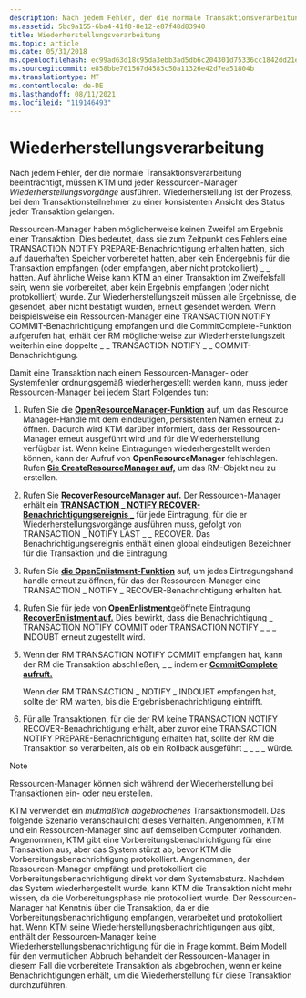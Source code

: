```yaml
---
description: Nach jedem Fehler, der die normale Transaktionsverarbeitung beeinträchtigt, müssen KTM und jeder Ressourcen-Manager Wiederherstellungsvorgänge ausführen. Wiederherstellung ist der Prozess, bei dem Transaktionsteilnehmer eine konsistente Ansicht des jeweiligen Transaktionszustands erhalten.
ms.assetid: 5bc9a155-6ba4-41f8-8e12-e87f48d83940
title: Wiederherstellungsverarbeitung
ms.topic: article
ms.date: 05/31/2018
ms.openlocfilehash: ec99ad63d18c95da3ebb3ad5db6c204301d75336cc1842dd21e1edf79f5f9a38
ms.sourcegitcommit: e858bbe701567d4583c50a11326e42d7ea51804b
ms.translationtype: MT
ms.contentlocale: de-DE
ms.lasthandoff: 08/11/2021
ms.locfileid: "119146493"
---
```

# <a name="recovery-processing"></a>Wiederherstellungsverarbeitung

Nach jedem Fehler, der die normale Transaktionsverarbeitung beeinträchtigt, müssen KTM und jeder Ressourcen-Manager *Wiederherstellungsvorgänge* ausführen. Wiederherstellung ist der Prozess, bei dem Transaktionsteilnehmer zu einer konsistenten Ansicht des Status jeder Transaktion gelangen.

Ressourcen-Manager  haben möglicherweise keinen Zweifel am Ergebnis einer Transaktion. Dies bedeutet, dass sie zum Zeitpunkt des Fehlers eine TRANSACTION NOTIFY PREPARE-Benachrichtigung erhalten hatten, sich auf dauerhaften Speicher vorbereitet hatten, aber kein Endergebnis für die Transaktion empfangen (oder empfangen, aber nicht protokolliert) \_ \_ hatten. Auf ähnliche Weise kann KTM an einer Transaktion im Zweifelsfall sein, wenn sie vorbereitet, aber kein Ergebnis empfangen (oder nicht protokolliert) wurde. Zur Wiederherstellungszeit müssen alle Ergebnisse, die gesendet, aber nicht bestätigt wurden, erneut gesendet werden. Wenn beispielsweise ein Ressourcen-Manager eine TRANSACTION NOTIFY COMMIT-Benachrichtigung empfangen und die CommitComplete-Funktion aufgerufen hat, erhält der RM möglicherweise zur Wiederherstellungszeit weiterhin eine doppelte \_ \_ TRANSACTION NOTIFY [](/windows/desktop/api/Ktmw32/nf-ktmw32-commitcomplete) \_ \_ COMMIT-Benachrichtigung.

Damit eine Transaktion nach einem Ressourcen-Manager- oder Systemfehler ordnungsgemäß wiederhergestellt werden kann, muss jeder Ressourcen-Manager bei jedem Start Folgendes tun:

1.  Rufen Sie die [**OpenResourceManager-Funktion**](/windows/desktop/api/Ktmw32/nf-ktmw32-openresourcemanager) auf, um das Resource Manager-Handle mit dem eindeutigen, persistenten Namen erneut zu öffnen. Dadurch wird KTM darüber informiert, dass der Ressourcen-Manager erneut ausgeführt wird und für die Wiederherstellung verfügbar ist. Wenn keine Eintragungen wiederhergestellt werden können, kann der Aufruf von **OpenResourceManager** fehlschlagen. Rufen [**Sie CreateResourceManager auf,**](/windows/desktop/api/Ktmw32/nf-ktmw32-createresourcemanager) um das RM-Objekt neu zu erstellen.
2.  Rufen Sie [**RecoverResourceManager auf.**](/windows/desktop/api/Ktmw32/nf-ktmw32-recoverresourcemanager) Der Ressourcen-Manager erhält ein [**TRANSACTION \_ NOTIFY RECOVER-Benachrichtigungsereignis \_**](notification-mask.md) für jede Eintragung, für die er Wiederherstellungsvorgänge ausführen muss, gefolgt von TRANSACTION \_ NOTIFY LAST \_ \_ RECOVER. Das Benachrichtigungsereignis enthält einen global eindeutigen Bezeichner für die Transaktion und die Eintragung.
3.  Rufen Sie [**die OpenEnlistment-Funktion**](/windows/desktop/api/Ktmw32/nf-ktmw32-openenlistment) auf, um jedes Eintragungshand handle erneut zu öffnen, für das der Ressourcen-Manager eine TRANSACTION \_ NOTIFY \_ RECOVER-Benachrichtigung erhalten hat.
4.  Rufen Sie für jede von [**OpenEnlistment**](/windows/desktop/api/Ktmw32/nf-ktmw32-openenlistment)geöffnete Eintragung [**RecoverEnlistment auf.**](/windows/desktop/api/Ktmw32/nf-ktmw32-recoverenlistment) Dies bewirkt, dass die Benachrichtigung \_ TRANSACTION NOTIFY COMMIT oder TRANSACTION NOTIFY \_ \_ \_ INDOUBT erneut zugestellt wird.
5.  Wenn der RM TRANSACTION NOTIFY COMMIT empfangen hat, kann der RM die Transaktion abschließen, \_ \_ indem er [**CommitComplete aufruft.**](/windows/desktop/api/Ktmw32/nf-ktmw32-commitcomplete)

    Wenn der RM TRANSACTION \_ NOTIFY \_ INDOUBT empfangen hat, sollte der RM warten, bis die Ergebnisbenachrichtigung eintrifft.

6.  Für alle Transaktionen, für die der RM keine TRANSACTION NOTIFY RECOVER-Benachrichtigung erhält, aber zuvor eine TRANSACTION NOTIFY PREPARE-Benachrichtigung erhalten hat, sollte der RM die Transaktion so verarbeiten, als ob ein Rollback ausgeführt \_ \_ \_ \_ würde.

> [!Note]
>
> Ressourcen-Manager können sich während der Wiederherstellung bei Transaktionen ein- oder neu erstellen.

 

KTM verwendet ein *mutmaßlich abgebrochenes* Transaktionsmodell. Das folgende Szenario veranschaulicht dieses Verhalten. Angenommen, KTM und ein Ressourcen-Manager sind auf demselben Computer vorhanden. Angenommen, KTM gibt eine Vorbereitungsbenachrichtigung für eine Transaktion aus, aber das System stürzt ab, bevor KTM die Vorbereitungsbenachrichtigung protokolliert. Angenommen, der Ressourcen-Manager empfängt und protokolliert die Vorbereitungsbenachrichtigung direkt vor dem Systemabsturz. Nachdem das System wiederhergestellt wurde, kann KTM die Transaktion nicht mehr wissen, da die Vorbereitungsphase nie protokolliert wurde. Der Ressourcen-Manager hat Kenntnis über die Transaktion, da er die Vorbereitungsbenachrichtigung empfangen, verarbeitet und protokolliert hat. Wenn KTM seine Wiederherstellungsbenachrichtigungen aus gibt, enthält der Ressourcen-Manager keine Wiederherstellungsbenachrichtigung für die in Frage kommt. Beim Modell für den vermutlichen Abbruch behandelt der Ressourcen-Manager in diesem Fall die vorbereitete Transaktion als abgebrochen, wenn er keine Benachrichtigungen erhält, um die Wiederherstellung für diese Transaktion durchzuführen.

 

 



